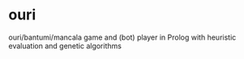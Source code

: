 # ouri
ouri/bantumi/mancala game and (bot) player in Prolog with heuristic evaluation and genetic algorithms
